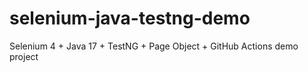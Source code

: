 # selenium-java-testng-demo
Selenium 4 + Java 17 + TestNG + Page Object + GitHub Actions demo project
